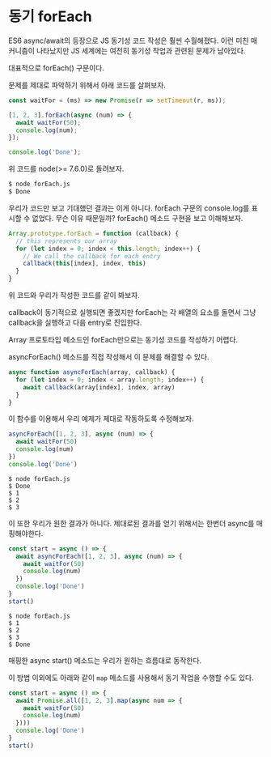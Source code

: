 동기 forEach
=====================================

ES6 async/await의 등장으로 JS 동기성 코드 작성은 훨씬 수월해졌다.
이런 미친 매커니즘이 나타났지만 JS 세계에는 여전히 동기성 작업과 관련된 문제가 남아있다.

대표적으로 forEach() 구문이다.

문제를 제대로 파악하기 위해서 아래 코드를 살펴보자.

```Javascript
const waitFor = (ms) => new Promise(r => setTimeout(r, ms));

[1, 2, 3].forEach(async (num) => {
  await waitFor(50);
  console.log(num);
});

console.log('Done');
```

위 코드를 node(>= 7.6.0)로 돌려보자.

```bash
$ node forEach.js
$ Done
```

우리가 코드만 보고 기대했던 결과는 이게 아니다. forEach 구문의 console.log를 표시할 수 없었다.
무슨 이유 때문일까? forEach() 메소드 구현을 보고 이해해보자.

```Javascript
Array.prototype.forEach = function (callback) {
  // this represents our array
  for (let index = 0; index < this.length; index++) {
    // We call the callback for each entry
    callback(this[index], index, this)
  }
}
```

위 코드와 우리가 작성한 코드를 같이 봐보자.

callback이 동기적으로 실행되면 좋겠지만 forEach는 각 배열의 요소를 돌면서 그냥 callback을 실행하고 다음 entry로 진입한다.

Array 프로토타입 메소드인 forEach만으로는 동기성 코드를 작성하기 어렵다.

asyncForEach() 메소드를 직접 작성해서 이 문제를 해결할 수 있다.

```Javascript
async function asyncForEach(array, callback) {
  for (let index = 0; index < array.length; index++) {
    await callback(array[index], index, array)
  }
}
```

이 함수를 이용해서 우리 예제가 제대로 작동하도록 수정해보자.

```Javascript
asyncForEach([1, 2, 3], async (num) => {
  await waitFor(50)
  console.log(num)
})
console.log('Done')
```

```
$ node forEach.js
$ Done
$ 1
$ 2
$ 3
```

이 또한 우리가 원한 결과가 아니다. 제대로된 결과를 얻기 위해서는 한번더 async를 매핑해야한다.

```Javascript
const start = async () => {
  await asyncForEach([1, 2, 3], async (num) => {
    await waitFor(50)
    console.log(num)
  })
  console.log('Done')
}
start()
```

```
$ node forEach.js
$ 1
$ 2
$ 3
$ Done
```

매핑한 async start() 메소드는 우리가 원하는 흐름대로 동작한다.

이 방법 이외에도 아래와 같이 `map` 메소드를 사용해서 동기 작업을 수행할 수도 있다.

```Javascript
const start = async () => {
  await Promise.all([1, 2, 3].map(async num => {
    await waitFor(50)
    console.log(num)
  })))
  console.log('Done')
}
start()
```
